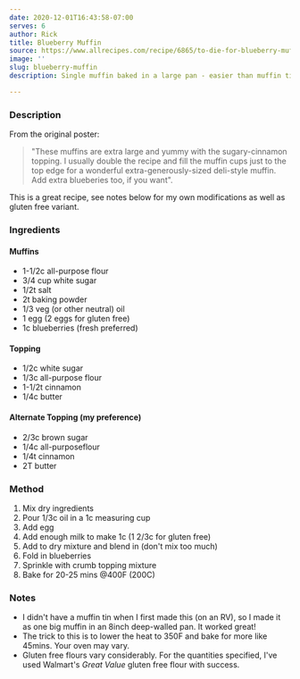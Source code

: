 ```yaml
---
date: 2020-12-01T16:43:58-07:00
serves: 6
author: Rick
title: Blueberry Muffin
source: https://www.allrecipes.com/recipe/6865/to-die-for-blueberry-muffins/?internalSource=hub%20recipe&referringContentType=Search
image: ''
slug: blueberry-muffin
description: Single muffin baked in a large pan - easier than muffin tins

---
```

### Description

From the original poster:

> "These muffins are extra large and yummy with the sugary-cinnamon topping.  I usually double the recipe and fill the muffin cups just to the top edge for a wonderful extra-generously-sized deli-style muffin.  Add extra blueberies too, if you want".

This is a great recipe, see notes below for my own modifications as well as gluten free variant.

### Ingredients

#### Muffins

* 1-1/2c all-purpose flour
* 3/4 cup white sugar
* 1/2t salt
* 2t baking powder
* 1/3 veg (or other neutral) oil
* 1 egg (2 eggs for gluten free)
* 1c blueberries (fresh preferred)

#### Topping

* 1/2c white sugar
* 1/3c all-purpose flour
* 1-1/2t cinnamon
* 1/4c butter

#### Alternate Topping (my preference)

* 2/3c brown sugar
* 1/4c all-purposeflour
* 1/4t cinnamon
* 2T butter

### Method

1. Mix dry ingredients
2. Pour 1/3c oil in a 1c measuring cup
3. Add egg
4. Add enough milk to make 1c (1 2/3c for gluten free)
5. Add to dry mixture and blend in (don't mix too much)
6. Fold in blueberries
7. Sprinkle with crumb topping mixture
8. Bake for 20-25 mins @400F (200C)

### Notes

* I didn't have a muffin tin when I first made this (on an RV), so I made it as one big muffin in an 8inch deep-walled pan.  It worked great!
* The trick to this is to lower the heat to 350F and bake for more like 45mins.  Your oven may vary.
* Gluten free flours vary considerably.  For the quantities specified, I've used Walmart's _Great 
  Value_ gluten free flour with success.
